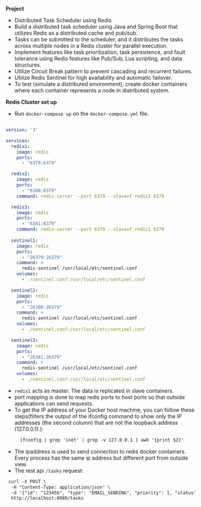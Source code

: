 **Project**
- Distributed Task Scheduler using Redis
- Build a distributed task scheduler using Java and Spring Boot that utilizes Redis as a distributed cache and pub/sub.
- Tasks can be submitted to the scheduler, and it distributes the tasks across multiple nodes in a Redis cluster for parallel execution.
- Implement features like task prioritization, task persistence, and fault tolerance using Redis features like Pub/Sub, Lua scripting, and data structures.
- Utilize Circuit Break pattern to prevent cascading and recurrent failures.
- Utilize Redis Sentinel for high availability and automatic failover.
- To test (simulate a distributed environment), create docker containers where each container represents a node in distributed system.

**Redis Cluster set up**
- Run ```docker-compose up``` on the `docker-compose.yml` file.

```docker-compose.yml

version: '3'

services:
  redis1:
    image: redis
    ports:
      - "6379:6379"

  redis2:
    image: redis
    ports:
      - "6380:6379"
    command: redis-server --port 6379 --slaveof redis1 6379

  redis3:
    image: redis
    ports:
      - "6381:6379"
    command: redis-server --port 6379 --slaveof redis1 6379
    
  sentinel1:
    image: redis
    ports:
      - "26379:26379"
    command: >
      redis-sentinel /usr/local/etc/sentinel.conf
    volumes:
      - ./sentinel.conf:/usr/local/etc/sentinel.conf

  sentinel2:
    image: redis
    ports:
      - "26380:26379"
    command: >
      redis-sentinel /usr/local/etc/sentinel.conf
    volumes:
      - ./sentinel.conf:/usr/local/etc/sentinel.conf

  sentinel3:
    image: redis
    ports:
      - "26381:26379"
    command: >
      redis-sentinel /usr/local/etc/sentinel.conf
    volumes:
      - ./sentinel.conf:/usr/local/etc/sentinel.conf
```

- `redis1` acts as master. The data is replicated in slave containers.
- port mapping is done to map redis ports to host ports so that outside applications can send requests.
- To get the IP address of your Docker host machine, you can follow these steps(filters the output of the ifconfig command to show only the IP addresses (the second column) that are not the loopback address (127.0.0.1).):
  ```dtd
    ifconfig | grep 'inet' | grep -v 127.0.0.1 | awk '{print $2}'
  ```
- The ipaddress is used to send connection to redis docker containers. Every process has the same ip address but 
    different port from outside view.
- The rest api `/tasks` request:
```dtd
 curl -X POST \
  -H "Content-Type: application/json" \
  -d '{"id": "123456", "type": "EMAIL_SENDING", "priority": 1, "status": "pending", "payload": "Hello, world!"}' \
  http://localhost:8080/tasks
```


